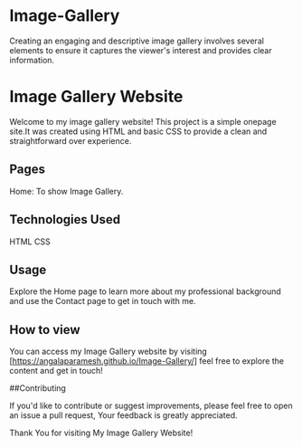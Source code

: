 # Image-Gallery
Creating an engaging and descriptive image gallery involves several elements to ensure it captures the viewer's interest and provides clear information. 
# Image Gallery Website

  Welcome to my image gallery website! This project is a simple onepage site.It was created using HTML and basic CSS to provide a clean and straightforward over experience.

## Pages


  Home: To show Image Gallery.
  

## Technologies Used

  HTML
  CSS

## Usage

  Explore the Home page to learn more about my professional background and use the Contact page to get in touch with me.

## How to view

  You can access my Image Gallery website by visiting [https://angalaparamesh.github.io/Image-Gallery/] feel free to explore the content and get in touch!

##Contributing

  If you'd like to contribute or suggest improvements, please feel free to open an issue a pull request, Your feedback is greatly appreciated.

 Thank You for visiting My Image Gallery Website!
  
